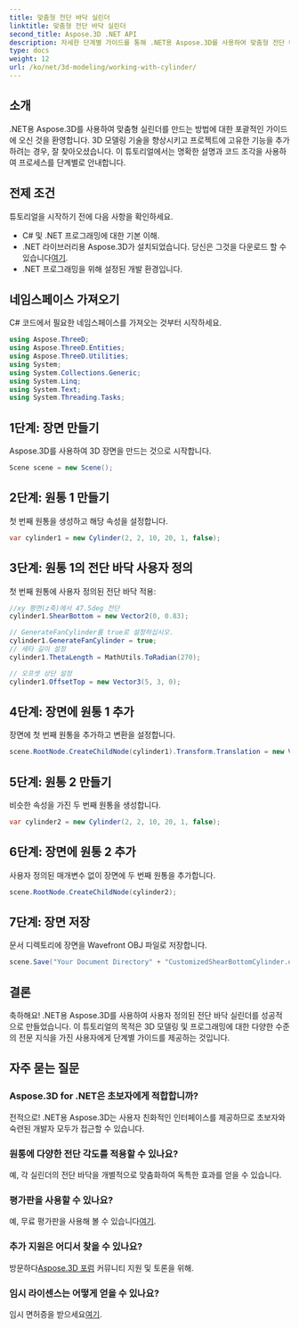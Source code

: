 ```yaml
---
title: 맞춤형 전단 바닥 실린더
linktitle: 맞춤형 전단 바닥 실린더
second_title: Aspose.3D .NET API
description: 자세한 단계별 가이드를 통해 .NET용 Aspose.3D를 사용하여 맞춤형 전단 바닥 실린더를 만드는 방법을 알아보세요. 지금 3D 모델링 기술을 향상해보세요!
type: docs
weight: 12
url: /ko/net/3d-modeling/working-with-cylinder/
---
```

## 소개
.NET용 Aspose.3D를 사용하여 맞춤형 실린더를 만드는 방법에 대한 포괄적인 가이드에 오신 것을 환영합니다. 3D 모델링 기술을 향상시키고 프로젝트에 고유한 기능을 추가하려는 경우, 잘 찾아오셨습니다. 이 튜토리얼에서는 명확한 설명과 코드 조각을 사용하여 프로세스를 단계별로 안내합니다.
## 전제 조건
튜토리얼을 시작하기 전에 다음 사항을 확인하세요.
- C# 및 .NET 프로그래밍에 대한 기본 이해.
-  .NET 라이브러리용 Aspose.3D가 설치되었습니다. 당신은 그것을 다운로드 할 수 있습니다[여기](https://releases.aspose.com/3d/net/).
- .NET 프로그래밍을 위해 설정된 개발 환경입니다.
## 네임스페이스 가져오기
C# 코드에서 필요한 네임스페이스를 가져오는 것부터 시작하세요.
```csharp
using Aspose.ThreeD;
using Aspose.ThreeD.Entities;
using Aspose.ThreeD.Utilities;
using System;
using System.Collections.Generic;
using System.Linq;
using System.Text;
using System.Threading.Tasks;
```
## 1단계: 장면 만들기
Aspose.3D를 사용하여 3D 장면을 만드는 것으로 시작합니다.
```csharp
Scene scene = new Scene();
```
## 2단계: 원통 1 만들기
첫 번째 원통을 생성하고 해당 속성을 설정합니다.
```csharp
var cylinder1 = new Cylinder(2, 2, 10, 20, 1, false);
```
## 3단계: 원통 1의 전단 바닥 사용자 정의
첫 번째 원통에 사용자 정의된 전단 바닥 적용:
```csharp
//xy 평면(z축)에서 47.5deg 전단
cylinder1.ShearBottom = new Vector2(0, 0.83); 

// GenerateFanCylinder를 true로 설정하십시오.
cylinder1.GenerateFanCylinder = true;
// 세타 길이 설정
cylinder1.ThetaLength = MathUtils.ToRadian(270);

// 오프셋 상단 설정
cylinder1.OffsetTop = new Vector3(5, 3, 0);
```
## 4단계: 장면에 원통 1 추가
장면에 첫 번째 원통을 추가하고 변환을 설정합니다.
```csharp
scene.RootNode.CreateChildNode(cylinder1).Transform.Translation = new Vector3(10, 0, 0);
```
## 5단계: 원통 2 만들기
비슷한 속성을 가진 두 번째 원통을 생성합니다.
```csharp
var cylinder2 = new Cylinder(2, 2, 10, 20, 1, false);
```
## 6단계: 장면에 원통 2 추가
사용자 정의된 매개변수 없이 장면에 두 번째 원통을 추가합니다.
```csharp
scene.RootNode.CreateChildNode(cylinder2);
```
## 7단계: 장면 저장
문서 디렉토리에 장면을 Wavefront OBJ 파일로 저장합니다.
```csharp
scene.Save("Your Document Directory" + "CustomizedShearBottomCylinder.obj", FileFormat.WavefrontOBJ);
```
## 결론
축하해요! .NET용 Aspose.3D를 사용하여 사용자 정의된 전단 바닥 실린더를 성공적으로 만들었습니다. 이 튜토리얼의 목적은 3D 모델링 및 프로그래밍에 대한 다양한 수준의 전문 지식을 가진 사용자에게 단계별 가이드를 제공하는 것입니다.
## 자주 묻는 질문
### Aspose.3D for .NET은 초보자에게 적합합니까?
전적으로! .NET용 Aspose.3D는 사용자 친화적인 인터페이스를 제공하므로 초보자와 숙련된 개발자 모두가 접근할 수 있습니다.
### 원통에 다양한 전단 각도를 적용할 수 있나요?
예, 각 실린더의 전단 바닥을 개별적으로 맞춤화하여 독특한 효과를 얻을 수 있습니다.
### 평가판을 사용할 수 있나요?
 예, 무료 평가판을 사용해 볼 수 있습니다[여기](https://releases.aspose.com/).
### 추가 지원은 어디서 찾을 수 있나요?
 방문하다[Aspose.3D 포럼](https://forum.aspose.com/c/3d/18) 커뮤니티 지원 및 토론을 위해.
### 임시 라이센스는 어떻게 얻을 수 있나요?
 임시 면허증을 받으세요[여기](https://purchase.aspose.com/temporary-license/).